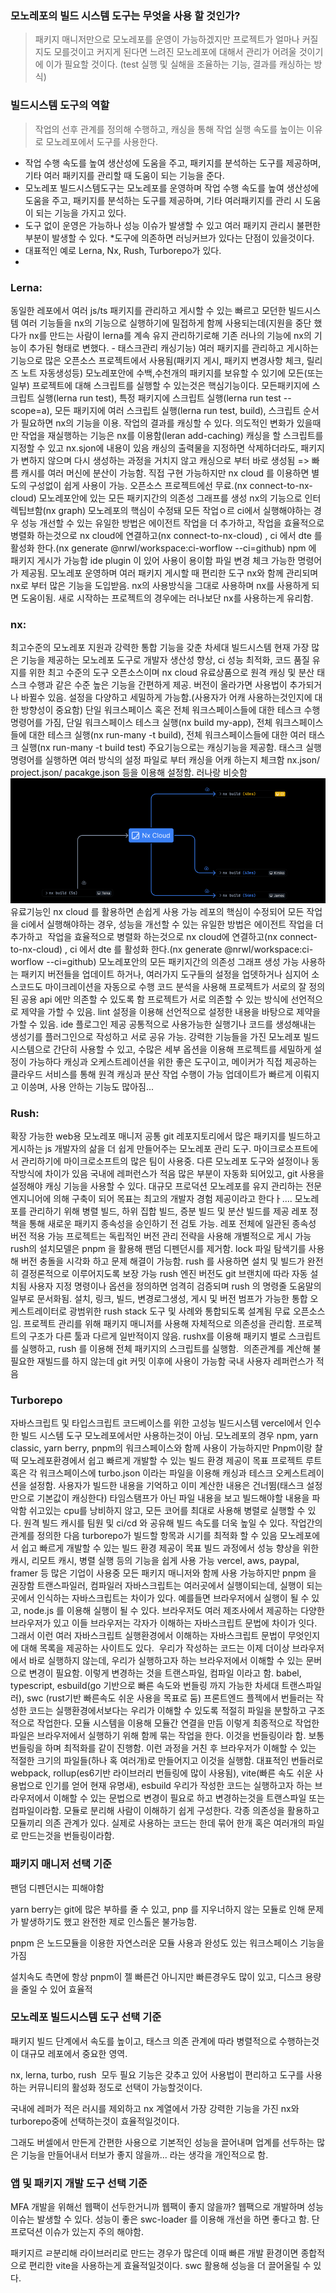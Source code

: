 ### 모노레포의 빌드 시스템 도구는 무엇을 사용 할 것인가?
> 패키지 매니저만으로 모노레포를 운영이 가능하겠지만 프로젝트가 얼마나 커질지도 모를것이고 커지게 된다면 느려진 모노레포에 대해서 관리가 어려울 것이기에 이가 필요할 것이다.
> (test 실행 및 실해을 조율하는 기능, 결과를 캐싱하는 방식)

### 빌드시스템 도구의 역할
> 작업의 선후 관계를 정의해 수행하고, 캐싱을 통해 작업 실행 속도를 높이는 이유로 모노레포에서 도구를 사용한다.
> 
* 작업 수행 속도를 높여 생산성에 도움을 주고, 패키지를 분석하는 도구를 제공하며, 기타 여러 패키지를 관리할 때 도움이 되는 기능을 준다.
* 모노레포 빌드시스템도구는 모노레포를 운영하며 작업 수행 속도를 높여 생산성에 도움을 주고, 패키지를 분석하는 도구를 제공하며, 기타 여러패키지를 관리 시 도움이 되는 기능을 가지고 있다.
* 도구 없이 운영은 가능하나 성능 이슈가 발생할 수 있고 여러 패키지 관리시 불편한 부분이 발생할 수 있다.
*도구에 의존하면 러닝커브가 있다는 단점이 있을것이다.
* 대표적인 예로 Lerna, Nx, Rush, Turborepo가 있다.
* 
### Lerna:
동일한 레포에서 여러 js/ts 패키지를 관리하고 게시할 수 있는 빠르고 모던한 빌드시스템
여러 기능들을 nx의 기능으로 실행하기에 밀접하게 함께 사용되는데(지원을 중단 했다가 nx를 만드는 사람이 lerna를 계속 유지 관리하기로해 기존 러나의 기능에 nx의 기능이 추가된 형태로 변했다. - 태스크관리 캐싱기능)
여러 패키지를 관리하고 게시하는 기능으로 많은 오픈소스 프로젝트에서 사용됨(패키지 게시, 패키지 변경사항 체크, 릴리즈 노트 자동생성등)
모노레포안에 수백,수천개의 패키지를 보유할 수 있기에 모든(또는 일부) 프로젝트에 대해 스크립트를 실행할 수 있는것은 핵심기능이다.
모든패키지에 스크립트 실행(lerna run test), 특정 패키지에 스크립트 실행(lerna run test --scope=a), 모든 패키지에 여러 스크립트 실행(lerna run test, build), 스크립트 순서가 필요하면 nx의 기능을 이용.
작업의 결과를 캐싱할 수 있다. 의도적인 변화가 있을때만 작업을 재실행하는 기능은 nx를 이용함(leran add-caching)
캐싱을 할 스크립트를 지정할 수 있고 nx.sjon에 내용이 있음
캐싱의 출력물을 지정하면 삭제하더라도, 패키지가 변하지 않으며 다시 생성하는 과정을 거치지 않고 캐싱으로 부터 바로 생성됨 => 빠름
캐시를 여러 머신에 분산이 가능함. 직접 구현 가능하지만 nx cloud 를 이용하면 별도의 구성없이 쉽게 사용이 가능. 오픈소스 프로젝트에선 무료.(nx connect-to-nx-cloud)
모노레포안에 있는 모든 패키지간의 의존성 그래프를 생성 nx의 기능으로 인터렉팁브함(nx graph)
모노레포의 핵심이 수정돼 모든 작업ㅇ르 ci에서 실행해야하는 경우 성능 개선할 수 있는 유일한 방법은 에이전트 작업을 더 추가하고, 작업을 효율적으로 병렬화 하는것으로 nx cloud에 연결하고(nx connect-to-nx-cloud) , ci 에서 dte 를 활성화 한다.(nx generate @nrwl/workspace:ci-worflow --ci=github)
npm 에 패키지 게시가 가능함
ide plugin 이 있어 사용이 용이함
파일 변경 체크 가능한 명령어가 제공됨.
모노레포 운영하며 여러 패키지 게시할 때 편리한 도구
nx와 함께 관리되며 nx로 부터 많은 기능을 도입받음.
nx의 사용방식을 그대로 사용하며 nx를 사용하게 되면 도움이됨.
새로 시작하는 프로젝트의 경우에는 러나보단 nx를 사용하는게 유리함.

### nx: 
최고수준의 모노레포 지원과 강력한 통합 기능을 갖춘 차세대 빌드시스템
현재 가장 많은 기능을 제공하는 모노레포 도구로 개발자 생산성 향상, ci 성능 최적화, 코드 품질 유지를 위한 최고 수준의 도구
오픈소스이며 nx cloud 유료상품으로 원격 캐싱 및 분산 태스크 수행과 같은 수준 높은 기능을 간편하게 제공.
버전이 올라가면 사용법이 추가되거나 바뀔수 있음. 설정을 다양하고 세밀하게 가능함.(사용자가 어캐 사용하는것인지에 대한 방향성이 중요함)
단일 워크스페이스 혹은 전체 워크스페이스들에 대한 테스크 수행 명령어를 가짐, 단일 워크스페이스 테스크 실행(nx build my-app), 전체 워크스페이스들에 대한 테스크 실행(nx run-many -t build), 전체 워크스페이스들에 대한 여러 태스크 실행(nx run-many -t build test)
주요기능으로는 캐싱기능을 제공함. 태스크 실행 명령어를 실행하면 여러 방식의 설정 파일로 부터 캐싱을 어캐 하는지 체크함
nx.json/ project.json/ pacakge.json 등을 이용해 설정함.
러나랑 비슷함
![img_2.png](img_2.png)
유료기능인 nx cloud 를 활용하면 손쉽게 사용 가능
레포의 핵심이 수정되어 모든 작업을 ci에서 실행해야하는 경우, 성능을 개선할 수 있는 유일한 방법은 에이전트 작업을 더 추가하고 
작업을 효율적으로 병렬화 하는것으로 nx cloud에 연결하고(nx connect-to-nx-cloud) , ci 에서 dte 를 활성화 한다.(nx generate @nrwl/workspace:ci-worflow --ci=github)
모노레포안의 모든 패키지간의 의존성 그래프 생성 가능
사용하는 패키지 버전들을 업데이트 하거나, 여러가지 도구들의 설정을 업뎃하거나 심지어 소스코드도 마이크레이션을 자동으로 수행
코드 분석을 사용해 프로젝트가 서로의 잘 정의된 공용 api 에만 의존할 수 있도록 함
프로젝트가 서로 의존할 수 있는 방식에 선언적으로 제약을 가할 수 있음.
lint 설정을 이용해 선언적으로 설정한 내용을 바탕으로 제약을 가할 수 있음.
ide 플로그인 제공
공통적으로 사용가능한 실행기나 코드를 생성해내는 생성기를 플러그인으로 작성하고 서로 공유 가능.
강력한 기능들을 가진 모노레포 빌드 시스템으로
간단히 사용할 수 있고, 수많은 세부 옵션을 이용해 프로젝트를 세밀하게 설정이 가능하다
캐싱과 오케스트레이션을 위한 좋은 도구이고, 메이커가 직접 제공하는 클라우드 서비스를 통해 원격 캐싱과 분산 작업 수행이 가능
업데이트가 빠르게 이뤄지고 이씅며, 사용 안하는 기능도 많아짐...

### Rush:
확장 가능한 web용 모노레포 매니저
공통 git 레포지토리에서 많은 패키지를 빌드하고 게시하는 js 개발자의 삶을 더 쉽게 만들어주는 모노레포 관리 도구.
마이크로소프트에서 관리하기에 마이크로소프트의 많은 팀이 사용중.
다른 모노레포 도구와 설정이나 동작방식에 차이가 있음
국내에 레퍼런스가 적음
많은 부분이 자동화 되어있고, git 사용을 설정해야 캐싱 기능을 사용할 수 있다.
대규모 프로덕션 모노레포를 유지 관리하는 전문 엔지니어에 의해 구축이 되어 목표는 최고의 개발자 경험 제공이라고 한다ㅏ....
모노레포를 관리하기 위해 병렬 빌드, 하위 집합 빌드, 증분 빌드 및 분산 빌드를 제공
레포 정책을 통해 새로운 패키지 종속성을 승인하기 전 검토 가능.
레포 전체에 일관된 종속성 버전 적용 가능
프로젝트는 독립적인 버전 관리 전략을 사용해 개별적으로 게시 가능
rush의 설치모델은 pnpm 을 활용해 팬덤 디펜던시를 제거함.
lock 파일 탐색기를 사용해 버전 충돌을 시각화 하고 문제 해결이 가능함.
rush 를 사용하면 설치 및 빌드가 완전히 결정론적으로 이루어지도록 보장 가능
rush 엔진 버전도 git 브랜치에 따라 자동 설치됨
사용자 지정 명령이나 옵션을 정의하면 엄격히 검증되며 rush 의 명령줄 도움말의 일부로 문서화됨.
설치, 링크, 빌드, 변경로그생성, 게시 및 버전 범프가 가능한 통합 오케스트레이터로 광범위한 rush stack 도구 및 사례와 통합되도록 설계됨
무료 오픈소스임.
프로젝트 관리를 위해 패키지 매니저를 사용해 자체적으로 의존성을 관리함. 프로젝트의 구조가 다른 툴과 다르게 일반적이지 않음.
rushx를 이용해 패키지 별로 스크립트를 실행하고, rush 를 이용해 전체 패키지의 스크립트를 실행함. 
의존관계를 계산해 불필요한 재빌드를 하지 않는데 git 커밋 이후에 사용이 가능함
국내 사용자 레퍼런스가 적음
### Turborepo
자바스크립트 및 타입스크립트 코드베이스를 위한 고성능 빌드시스템
vercel에서 인수한 빌드 시스템 도구
모노레포에서만 사용하는것이 아님. 모노레포의 경우 npm, yarn classic, yarn berry, pnpm의 워크스페이스와 함께 사용이 가능하지만 Pnpm이랑 찰떡
모노레포환경에서 쉽고 빠르게 개발할 수 있는 빌드 환경 제공이 목표
프로젝트 루트 혹은 각 워크스페이스에 turbo.json 이라는 파일을 이용해 캐싱과 테스크 오케스트레이션을 설정함.
사용자가 빌드한 내용을 기억하고 이미 계산한 내용은 건너뜀(태스크 설정만으로 기본값이 캐싱한다)
타임스탬프가 아닌 파일 내용을 보고 빌드해야할 내용을 파악함
쉬고있는 cpu를 낭비하지 않고, 모든 코어를 최대로 사용해 병렬로 실행할 수 있다.
원격 빌드 캐시를 팀원 및 ci/cd 와 공유해 빌드 속도를 더욱 높일 수 있다.
작업간의 관계를 정의한 다음 turborepo가 빌드할 항목과 시기를 최적화 할 수 있음
모노레포에서 쉽고 빠르게 개발할 수 있는 빌드 환경 제공이 목표
빌드 과정에서 성능 향상을 위한 캐시, 리모트 캐시, 병렬 실행 등의 기능을 쉽게 사용 가능
vercel, aws, paypal, framer 등 많은 기업이 사용중
모든 패키지 매니저와 함께 사용 가능하지만 pnpm 을 권장함
트랜스파일러, 컴파일러
자바스크립트는 여러곳에서 실행이되는데, 실행이 되는곳에서 인식하는 자바스크립트는 차이가 있다.
예를들면 브라우저에서 실행이 될 수 있고, node.js 를 이용해 실행이 될 수 있다. 브라우저도 여러 제조사에서 제공하는 다양한 브라우저가 있고 이들 브라우저는 각자가 이해하는 자바스크립트 문법에 차이가 잇다. 그래서 이런 여러 자바스크립트 실행환경에서 이해하는 자바스크립트 문법이 무엇인지에 대해 목록을 제공하는 사이트도 있다. 
우리가 작성하는 코드는 이제 더이상 브라우저에서 바로 실행하지 않는데, 우리가 실행하고자 하는 브라우저에서 이해할 수 있는 문버으로 변경이 필요함.
이렇게 변경하는 것을 트랜스파일, 컴파일 이라고 함.
babel, typescript, esbuild(go 기반으로 빠른 속도와 번들링 까지 가능한 차세대 트랜스파일러), swc (rust기반 빠른속도 쉬운 사용을 목표로 둠)
프론트엔드 플젝에서 번들러는
작성한 코드는 실행환경에서보다는 우리가 이해할 수 있도록 적절히 파일을 분할하고 구조적으로 작업한다.
모듈 시스템을 이용해 모듈간 연결을 만듬
이렇게 최종적으로 작업한 파일은 브라우저에서 실행하기 위해 함께 묶는 작업을 한다. 이것을 번들링이라 함. 보통 번들링을 하며 최적화를 같이 진행함.
이런 과정을 거친 후 브라우저가 이해할 수 있는 적절한 크기의 파일들(하나 혹 여러개)로 만들어지고 이것을 실행함.
대표적인 번들러로 webpack, rollup(es6기반 라이브러리 번들링에 많이 사용됨), vite(빠른 속도 쉬운 사용법으로 인기를 얻어 현재 유명새), esbuild
우리가 작성한 코드는 실행하고자 하는 브라우저에서 이해할 수 있는 문법으로 변경이 필요로 하고 변경하는것을 트랜스파일 또는 컴파일이라함.
모듈로 분리해 사람이 이해하기 쉽게 구성한다. 각종 의존성을 활용하고 모듈끼리 의존 관계가 있다. 실제로 사용하는 코드는 한데 묶어 한개 혹은 여러개의 파일로 만드는것을 번들링이라함.




### 패키지 매니저 선택 기준

팬덤 디펜던시는 피해야함

yarn berry는 git에 많은 부하를 줄 수 있고, pnp 를 지우너하지 않는 모듈로 인해 문제가 발생하기도 했고 완전한 제로 인스톨은 불가능함.

pnpm 은 노드모듈을 이용한 자연스러운 모듈 사용과 완성도 있는 워크스페이스 기능을 가짐

설치속도 측면에 항상 pnpm이 젤 빠른건 아니지만 빠른경우도 많이 있고, 디스크 용량을 줄일 수 있어 효율적




### 모노레포 빌드시스템 도구 선택 기준

패키지 빌드 단계에서 속도를 높이고, 태스크 의존 관계에 따라 병렬적으로 수행하는것이 대규모 레포에서 중요한 영역.

nx, lerna, turbo, rush  모두 필요 기능은 갖추고 있어 사용법이 편리하고 도구를 사용하는 커뮤니티의 활성화 정도로 선택이 가능할것이다.

국내에 레퍼가 적은 러시를 제외하고 nx 계열에서 가장 강력한 기능을 가진 nx와 turborepo중에 선택하는것이 효율적일것이다.

그래도 버셀에서 만든게 간편한 사용으로 기본적인 성능을 끌어내며 업계를 선두하는 많은 기능을 만들어내서 터보가 좋지 않을까... 라는 생각을 개인적으로 함.




### 앱 및 패키지 개발 도구 선택 기준

MFA 개발을 위해선 웹팩이 선두한거니까 웹팩이 좋지 않을까? 웹팩으로 개발하며 성능이슈는 발생할 수 있다. 성능이 좋은 swc-loader 를 이용해 개선을 하면 좋다고 함. 단 프로덕션 이슈가 있는지 주의 해야함.

패키지르 ㄹ분리해 라이브러리로 만드는 경우가 많은데 이때 빠른 개발 환경이면 종합적으로 편리한 vite을 사용하는게 효율적일것이다. swc 활용해 성능을 더 끌어올릴 수 있다.














